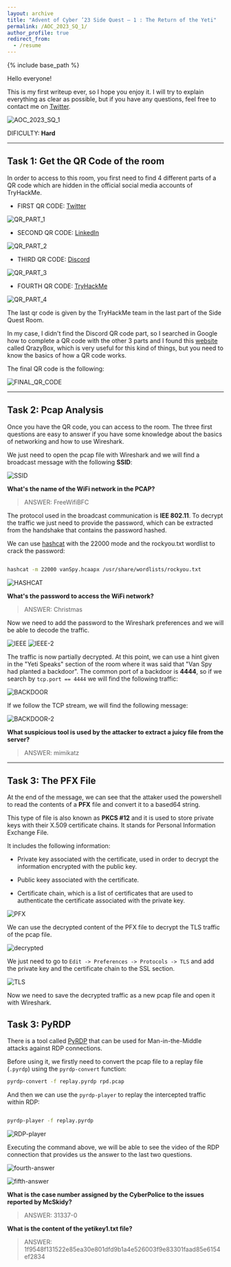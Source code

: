 ```yaml
---
layout: archive
title: "Advent of Cyber ’23 Side Quest — 1 : The Return of the Yeti"
permalink: /AOC_2023_SQ_1/
author_profile: true
redirect_from:
  - /resume
---
```


{% include base_path %}

Hello everyone! 

This is my first writeup ever, so I hope you enjoy it. I will try to explain everything as clear as possible, but if you have any questions, feel free to contact me on [Twitter](https://twitter.com/mariooo_02).

![AOC_2023_SQ_1](/_writeups/images/side-quest-1-header.png)

DIFICULTY: **Hard**


---

## Task 1: Get the QR Code of the room

In order to access to this room, you first need to find 4 different parts of a QR code which are hidden in the official
social media accounts of TryHackMe.

- FIRST QR CODE: [Twitter](https://twitter.com/RealTryHackMe/status/1730184898365767880)

![QR_PART_1](/_writeups/images/twitter-qr-part.png)

- SECOND QR CODE: [LinkedIn](https://www.linkedin.com/posts/tryhackme_can-you-help-elf-mcskidy-and-her-team-tackle-activity-7135598321280188416-5wnQ)

![QR_PART_2](/_writeups/images/linkedin-qr-part.png)


- THIRD QR CODE: [Discord](https://discord.com/channels/521382216299839518/1176552309707264041/1179095411420577943)

![QR_PART_3](/_writeups/images/discord-qr-part.png)

- FOURTH QR CODE: [TryHackMe](https://tryhackme.com/room/adventofcyber23sidequest)

![QR_PART_4](/_writeups/images/thm-qr-part.png)

The last qr code is given by the TryHackMe team in the last part of the Side Quest Room.

In my case, I didn't find the Discord QR code part, so I searched in Google how to complete a QR code with the other 3 parts and I found this [website](https://merri.cx/qrazybox/) called QrazyBox, which is very useful for this kind of things, but you need to know the basics of how a QR code works.

The final QR code is the following:

![FINAL_QR_CODE](/_writeups/images/COMPLETED.png)

---

## Task 2: Pcap Analysis

Once you have the QR code, you can access to the room. The three first questions are easy to answer if you have some knowledge about the basics of networking and how to use Wireshark.

We just need to open the pcap file with Wireshark and we will find a broadcast message with the following **SSID**:

![SSID](/_writeups/images/first-answer.png)

**What's the name of the WiFi network in the PCAP?**

> ANSWER: FreeWifiBFC

The protocol used in the broadcast communication is **IEE 802.11**. To decrypt the traffic we just need to provide the password, which can be extracted from the handshake that contains the password hashed.

We can use [hashcat](https://hashcat.net/wiki/doku.php?id=cracking_wpawpa2) with the 22000 mode and the rockyou.txt wordlist to crack the password:

```bash

hashcat -m 22000 vanSpy.hcaapx /usr/share/wordlists/rockyou.txt

```

![HASHCAT](/_writeups/images/second-answer.png)

**What's the password to access the WiFi network?**

> ANSWER: Christmas

Now we need to add the password to the Wireshark preferences and we will be able to decode the traffic.

![IEEE](/_writeups/images/IEE-password.png)
![IEEE-2](/_writeups/images/IEEE-password-2.png)

The traffic is now partially decrypted. At this point, we can use a hint given in the "Yeti Speaks" section of the room where it was said that "Van Spy had planted a backdoor". The common port of a backdoor is **4444**, so if we search by `tcp.port == 4444` we will find the following traffic:

![BACKDOOR](/_writeups/images/length-packet.png)

If we follow the TCP stream, we will find the following message:

![BACKDOOR-2](/_writeups/images/mimikatz.png)

**What suspicious tool is used by the attacker to extract a juicy file from the server?**

> ANSWER: mimikatz

---

## Task 3: The PFX File

At the end of the message, we can see that the attaker used the powershell to read the contents of a **PFX** file and convert it to a based64 string.

This type of file is also known as **PKCS #12** and it is used to store private keys with their X.509 certificate chains. It stands for Personal Information Exchange File. 

It includes the following information:

- Private key associated with the certificate, used in order to decrypt the information encrypted with the public key.

- Public keey associated with the certificate.

- Certificate chain, which is a list of certificates that are used to authenticate the certificate associated with the private key.

![PFX](/_writeups/images/pfx-file.png)

We can use the decrypted content of the PFX file to decrypt the TLS traffic of the pcap file. 

![decrypted](/_writeups/images/privkey-pfx.png)

We just need to go to `Edit -> Preferences -> Protocols -> TLS` and add the private key and the certificate chain to the SSL section.

![TLS](/_writeups/images/tls-decrypt.png)

Now we need to save the decrypted traffic as a new pcap file and open it with Wireshark.

## Task 3: PyRDP

There is a tool called [PyRDP](https://github.com/GoSecure/pyrdp) that can be used for Man-in-the-Middle attacks against RDP connections. 

Before using it, we firstly need to convert the pcap file to a replay file (`.pyrdp`) using the `pyrdp-convert` function:

```bash
pyrdp-convert -f replay.pyrdp rpd.pcap
```

And then we can use the `pyrdp-player` to replay the intercepted traffic within RDP:

```bash

pyrdp-player -f replay.pyrdp

```

![RDP-player](/_writeups/images/pyrdp-player.png)

Executing the command above, we will be able to see the video of the RDP connection that provides us the answer to the last two questions.

![fourth-answer](/_writeups/images/fourth-answer.png)

![fifth-answer](/_writeups/images/fifth-answer.png)

**What is the case number assigned by the CyberPolice to the issues reported by McSkidy?**

> ANSWER: 31337-0

**What is the content of the yetikey1.txt file?**

> ANSWER: 1f9548f131522e85ea30e801dfd9b1a4e526003f9e83301faad85e6154ef2834
